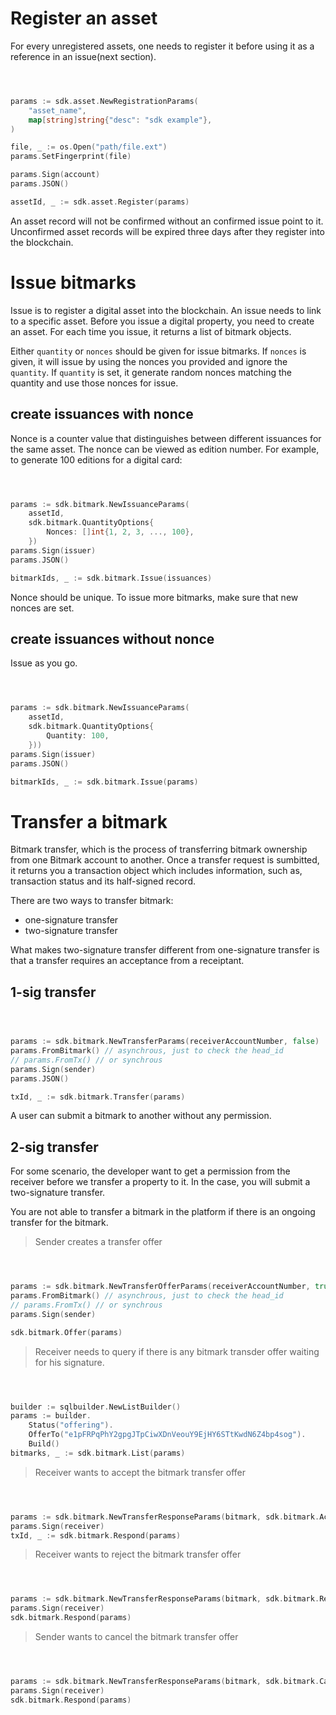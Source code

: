 # Register an asset

For every unregistered assets, one needs to register it before using it as a reference in an issue(next section).

```javascript
```

```swift
```

```java
```

```go
params := sdk.asset.NewRegistrationParams(
    "asset_name",
    map[string]string{"desc": "sdk example"},
)

file, _ := os.Open("path/file.ext")
params.SetFingerprint(file)

params.Sign(account)
params.JSON()

assetId, _ := sdk.asset.Register(params)
```

<aside class="notice">
An asset record will not be confirmed without an confirmed issue point to it. Unconfirmed asset records will be expired three days after they register into the blockchain.
</aside>

# Issue bitmarks

Issue is to register a digital asset into the blockchain. An issue needs to link to a specific asset. Before you issue a digital property, you need to create an asset. For each time you issue, it returns a list of bitmark objects.

Either `quantity` or `nonces` should be given for issue bitmarks.
If `nonces` is given, it will issue by using the nonces you provided and ignore the `quantity`.
If `quantity` is set, it generate random nonces matching the quantity and use those nonces for issue.

## create issuances with nonce

Nonce is a counter value that distinguishes between different issuances for the same asset. The nonce can be viewed as edition number. For example, to generate 100 editions for a digital card:

```javascript
```

```swift
```

```java
```

```go
params := sdk.bitmark.NewIssuanceParams(
    assetId,
    sdk.bitmark.QuantityOptions{
        Nonces: []int{1, 2, 3, ..., 100},
    })
params.Sign(issuer)
params.JSON()

bitmarkIds, _ := sdk.bitmark.Issue(issuances)
```

Nonce should be unique. To issue more bitmarks, make sure that new nonces are set.

## create issuances without nonce

Issue as you go.

```javascript
```

```swift
```

```java
```

```go
params := sdk.bitmark.NewIssuanceParams(
    assetId,
    sdk.bitmark.QuantityOptions{
        Quantity: 100,
    }))
params.Sign(issuer)
params.JSON()

bitmarkIds, _ := sdk.bitmark.Issue(params)
```

# Transfer a bitmark

Bitmark transfer, which is the process of transferring bitmark ownership from one Bitmark account to another. Once a transfer request is sumbitted, it returns you a transaction object which includes information, such as, transaction status and its half-signed record.

There are two ways to transfer bitmark:

- one-signature transfer
- two-signature transfer

What makes two-signature transfer different from one-signature transfer is that a transfer requires an acceptance from a receiptant.

## 1-sig transfer

```javascript
```

```swift
```

```java
```

```go
params := sdk.bitmark.NewTransferParams(receiverAccountNumber, false)
params.FromBitmark() // asynchrous, just to check the head_id
// params.FromTx() // or synchrous
params.Sign(sender)
params.JSON()

txId, _ := sdk.bitmark.Transfer(params)
```

A user can submit a bitmark to another without any permission.

## 2-sig transfer

For some scenario, the developer want to get a permission from the receiver before we transfer a property to it. In the case, you will submit a two-signature transfer.

<aside class="notice">
You are not able to transfer a bitmark in the platform if there is an ongoing transfer for the bitmark.
</aside>

> Sender creates a transfer offer

```javascript
```

```swift
```

```java
```

```go
params := sdk.bitmark.NewTransferOfferParams(receiverAccountNumber, true)
params.FromBitmark() // asynchrous, just to check the head_id
// params.FromTx() // or synchrous
params.Sign(sender)

sdk.bitmark.Offer(params)
```

> Receiver needs to query if there is any bitmark transder offer waiting for his signature.

```javascript
```

```swift
```

```java
```

```go
builder := sqlbuilder.NewListBuilder()
params := builder.
    Status("offering").
    OfferTo("e1pFRPqPhY2gpgJTpCiwXDnVeouY9EjHY6STtKwdN6Z4bp4sog").
    Build()
bitmarks, _ := sdk.bitmark.List(params)
```

> Receiver wants to accept the bitmark transfer offer 

```javascript
```

```swift
```

```java
```

```go
params := sdk.bitmark.NewTransferResponseParams(bitmark, sdk.bitmark.Accpet)
params.Sign(receiver)
txId, _ := sdk.bitmark.Respond(params)
```

> Receiver wants to reject the bitmark transfer offer 

```javascript
```

```swift
```

```java
```

```go
params := sdk.bitmark.NewTransferResponseParams(bitmark, sdk.bitmark.Reject)
params.Sign(receiver)
sdk.bitmark.Respond(params)
```

> Sender wants to cancel the bitmark transfer offer

```javascript
```

```swift
```

```java
```

```go
params := sdk.bitmark.NewTransferResponseParams(bitmark, sdk.bitmark.Cancel)
params.Sign(receiver)
sdk.bitmark.Respond(params)
```
